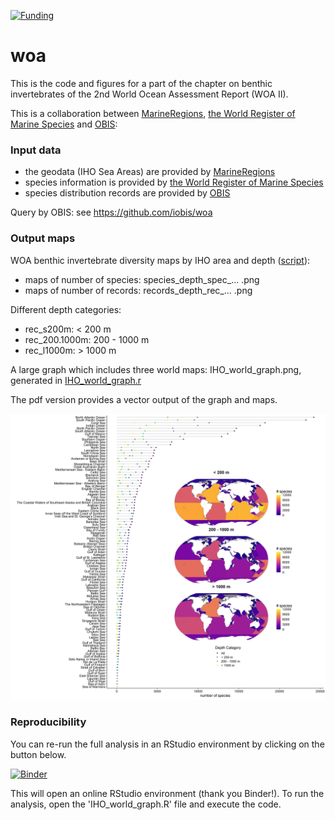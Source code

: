 [![Funding](https://img.shields.io/static/v1?label=powered+by&message=lifewatch.be&labelColor=1a4e8a&color=f15922)](http://lifewatch.be)
# woa
This is the code and figures for a part of the chapter on benthic invertebrates of the 2nd World Ocean Assessment Report (WOA II).

This is a collaboration between [MarineRegions](http://www.marineregions.org), [the World Register of Marine Species](http://marinespecies.org) and [OBIS](https://obis.org/):

### Input data
* the geodata (IHO Sea Areas) are provided by [MarineRegions](http://www.marineregions.org)
* species information is provided by [the World Register of Marine Species](http://marinespecies.org)
* species distribution records are provided by [OBIS](https://obis.org/)


Query by OBIS: see https://github.com/iobis/woa

### Output maps
WOA benthic invertebrate diversity maps by IHO area and depth ([script](IHO_world_maps.R)): 

* maps of number of species: species_depth_spec_... .png
* maps of number of records: records_depth_rec_... .png

Different depth categories:

* rec_s200m: < 200 m
* rec_200.1000m: 200 - 1000 m
* rec_l1000m: > 1000 m


A large graph which includes three world maps: IHO_world_graph.png, generated in [IHO_world_graph.r](https://github.com/LennertSchepers/woa/blob/master/IHO_world_graph.R)

The pdf version provides a vector output of the graph and maps.

![](https://github.com/LennertSchepers/woa/blob/master/IHO_world_graph.png)

### Reproducibility

You can re-run the full analysis in an RStudio environment by clicking on the button below.

[![Binder](https://mybinder.org/badge_logo.svg)](https://mybinder.org/v2/gh/vlizBE/woa/master?urlpath=rstudio)

This will open an online RStudio environment (thank you Binder!). To run the analysis, open the 'IHO_world_graph.R' file and execute the code.
